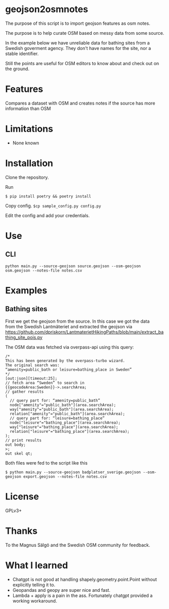 # geojson2osmnotes
The purpose of this script is to import geojson features as osm notes.

The purpose is to help curate OSM based on messy data from some source.

In the example below we have unreliable data for bathing sites from a Swedish goverment agency.
They don't have names for the site, nor a stable identifier. 

Still the points are useful for OSM editors to know about and check out on the ground.

# Features
Compares a dataset with OSM and creates notes 
if the source has more information than OSM

# Limitations
* None known

# Installation
Clone the repository.

Run

`$ pip install poetry && poetry install`

Copy config.
`$cp sample_config.py config.py`

Edit the config and add your credentials.

# Use
## CLI
`python main.py --source-geojson source.geojson --osm-geojson osm.geojson --notes-file notes.csv`

# Examples
## Bathing sites
First we get the geojson from the source.
In this case we got the data  
from the Swedish Lantmäteriet and extracted the geojson
via https://github.com/dpriskorn/LantmaterietHikingPaths/blob/main/extract_bathing_site_pois.py

The OSM data was fetched via overpass-api using this query:
```
/*
This has been generated by the overpass-turbo wizard.
The original search was:
“amenity=public_bath or leisure=bathing_place in Sweden”
*/
[out:json][timeout:25];
// fetch area “Sweden” to search in
{{geocodeArea:Sweden}}->.searchArea;
// gather results
(
  // query part for: “amenity=public_bath”
  node["amenity"="public_bath"](area.searchArea);
  way["amenity"="public_bath"](area.searchArea);
  relation["amenity"="public_bath"](area.searchArea);
  // query part for: “leisure=bathing_place”
  node["leisure"="bathing_place"](area.searchArea);
  way["leisure"="bathing_place"](area.searchArea);
  relation["leisure"="bathing_place"](area.searchArea);
);
// print results
out body;
>;
out skel qt;
```

Both files were fed to the script like this

`$ python main.py --source-geojson badplatser_sverige.geojson --osm-geojson export.geojson --notes-file notes.csv`

# License
GPLv3+

# Thanks
To the Magnus Sälgö and the Swedish OSM community for feedback.

# What I learned
* Chatgpt is not good at handling shapely.geometry.point.Point 
without explicitly telling it to.
* Geopandas and geopy are super nice and fast.
* Lambda + apply is a pain in the ass. Fortunately chatgpt provided a working workaround.
